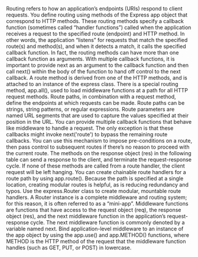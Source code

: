 Routing refers to how an application’s endpoints (URIs) respond to client requests. You define routing using methods of the Express app object that correspond to HTTP methods. These routing methods specify a callback function (sometimes called “handler functions”) called when the application receives a request to the specified route (endpoint) and HTTP method. In other words, the application “listens” for requests that match the specified route(s) and method(s), and when it detects a match, it calls the specified callback function. In fact, the routing methods can have more than one callback function as arguments. With multiple callback functions, it is important to provide next as an argument to the callback function and then call next() within the body of the function to hand off control to the next callback.
A route method is derived from one of the HTTP methods, and is attached to an instance of the express class.
There is a special routing method, app.all(), used to load middleware functions at a path for all HTTP request methods.
Route paths, in combination with a request method, define the endpoints at which requests can be made. Route paths can be strings, string patterns, or regular expressions.
Route parameters are named URL segments that are used to capture the values specified at their position in the URL.
You can provide multiple callback functions that behave like middleware to handle a request. The only exception is that these callbacks might invoke next('route') to bypass the remaining route callbacks. You can use this mechanism to impose pre-conditions on a route, then pass control to subsequent routes if there’s no reason to proceed with the current route.
The methods on the response object (res) in the following table can send a response to the client, and terminate the request-response cycle. If none of these methods are called from a route handler, the client request will be left hanging.
You can create chainable route handlers for a route path by using app.route(). Because the path is specified at a single location, creating modular routes is helpful, as is reducing redundancy and typos.
Use the express.Router class to create modular, mountable route handlers. A Router instance is a complete middleware and routing system; for this reason, it is often referred to as a “mini-app”.
Middleware functions are functions that have access to the request object (req), the response object (res), and the next middleware function in the application’s request-response cycle. The next middleware function is commonly denoted by a variable named next.
Bind application-level middleware to an instance of the app object by using the app.use() and app.METHOD() functions, where METHOD is the HTTP method of the request that the middleware function handles (such as GET, PUT, or POST) in lowercase.